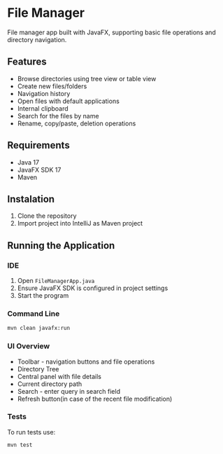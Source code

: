 # File Manager

File manager app built with JavaFX, supporting basic file operations and directory navigation.

## Features

- Browse directories using tree view or table view
- Create new files/folders
- Navigation history
- Open files with default applications
- Internal clipboard
- Search for the files by name 
- Rename, copy/paste, deletion operations

## Requirements

- Java 17
- JavaFX SDK 17
- Maven

## Instalation

1. Clone the repository
2. Import project into IntelliJ as Maven project

## Running the Application
### IDE
1. Open `FileManagerApp.java`
2. Ensure JavaFX SDK is configured in project settings
3. Start the program

### Command Line

```bash
mvn clean javafx:run
```


### UI Overview
- Toolbar - navigation buttons and file operations
- Directory Tree
- Central panel with file details
- Current directory path
- Search - enter query in search field
- Refresh button(in case of the recent file modification)

### Tests
To run tests use:
```bash
mvn test
```